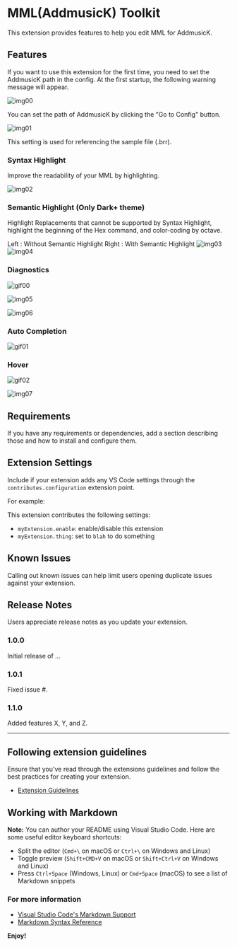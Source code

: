 # MML(AddmusicK) Toolkit

This extension provides features to help you edit MML for AddmusicK.

## Features

If you want to use this extension for the first time, you need to set the AddmusicK path in the config. At the first startup, the following warning message will appear.

![img00](images/img00.png)

You can set the path of AddmusicK by clicking the "Go to Config" button.

![img01](images/img01.png)

This setting is used for referencing the sample file (.brr).

### Syntax Highlight

Improve the readability of your MML by highlighting.

![img02](images/img02.png)

### Semantic Highlight (Only Dark+ theme)

Highlight Replacements that cannot be supported by Syntax Highlight, highlight the beginning of the Hex command, and color-coding by octave.

Left : Without Semantic Highlight
Right : With Semantic Highlight
![img03](images/img03.png) ![img04](images/img04.png)

### Diagnostics

![gif00](images/gif00.gif)

![img05](images/img05.png)

![img06](images/img06.png)

### Auto Completion

![gif01](images/gif01.gif)

### Hover

![gif02](images/gif02.gif)

![img07](images/img07.png)

## Requirements

If you have any requirements or dependencies, add a section describing those and how to install and configure them.

## Extension Settings

Include if your extension adds any VS Code settings through the `contributes.configuration` extension point.

For example:

This extension contributes the following settings:

- `myExtension.enable`: enable/disable this extension
- `myExtension.thing`: set to `blah` to do something

## Known Issues

Calling out known issues can help limit users opening duplicate issues against your extension.

## Release Notes

Users appreciate release notes as you update your extension.

### 1.0.0

Initial release of ...

### 1.0.1

Fixed issue #.

### 1.1.0

Added features X, Y, and Z.

---

## Following extension guidelines

Ensure that you've read through the extensions guidelines and follow the best practices for creating your extension.

- [Extension Guidelines](https://code.visualstudio.com/api/references/extension-guidelines)

## Working with Markdown

**Note:** You can author your README using Visual Studio Code. Here are some useful editor keyboard shortcuts:

- Split the editor (`Cmd+\` on macOS or `Ctrl+\` on Windows and Linux)
- Toggle preview (`Shift+CMD+V` on macOS or `Shift+Ctrl+V` on Windows and Linux)
- Press `Ctrl+Space` (Windows, Linux) or `Cmd+Space` (macOS) to see a list of Markdown snippets

### For more information

- [Visual Studio Code's Markdown Support](http://code.visualstudio.com/docs/languages/markdown)
- [Markdown Syntax Reference](https://help.github.com/articles/markdown-basics/)

**Enjoy!**
